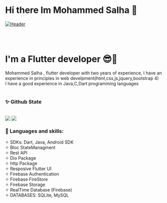 # Hi there Im Mohammed Salha 👋

<p><a target="_blank" rel="noopener noreferrer" href="https://user-images.githubusercontent.com/41232970/116540063-56fe7200-a8f2-11eb-83cb-a7537363da94.gif">
  <img align="center" src="https://cdn.dribbble.com/users/962321/screenshots/2788167/gif_13.gif" alt="Header" title="Header" style="max-width:100%;"></a></p>

<br/><br/>


# I'm a Flutter developer 😎🖤
Mohammed Salha , flutter developer with two years of experience, I have an experience in principles in web develpment(html,css,js,jquery,bootstrap 4) <br/>
I have a good experience in Java,C,Dart programming languages
<br/><br/>
### ✨ Github State
<br/>
  <img align="center" src="https://github-readme-stats.vercel.app/api?username=mohsalha&theme=onedark" />
  <img align="center" src="https://github-readme-stats.vercel.app/api/top-langs/?username=mohsalha&theme=onedark" />

### 💫 Languages and skills:
✧ SDKs: Dart, Java, Android SDK <br/>
✧ Bloc StateManagment <br/>
✧ Rest API <br/>
✧ Dio Package <br/>
✧ http Package <br/>
✧ Resposive Flutter UI <br/>
✧ Firebase Authentication <br/>
✧ Firebase FireStore <br/>
✧ Firebase Storage <br/>
✧ RealTime Database (Firebase) <br/>
✧ DATABASES: SQLite, MySQL <br/>
<!-- 
**mohsalha/mohsalha** is a ✨ _special_ ✨ repository because its `README.md` (this file) appears on your GitHub profile.

Here are some ideas to get you started:

- 🔭 I’m currently working on ...
- 🌱 I’m currently learning ...
- 👯 I’m looking to collaborate on ...
- 🤔 I’m looking for help with ...
- 💬 Ask me about ...
- 📫 How to reach me: ...
- 😄 Pronouns: ...
- ⚡ Fun fact: ... -->
